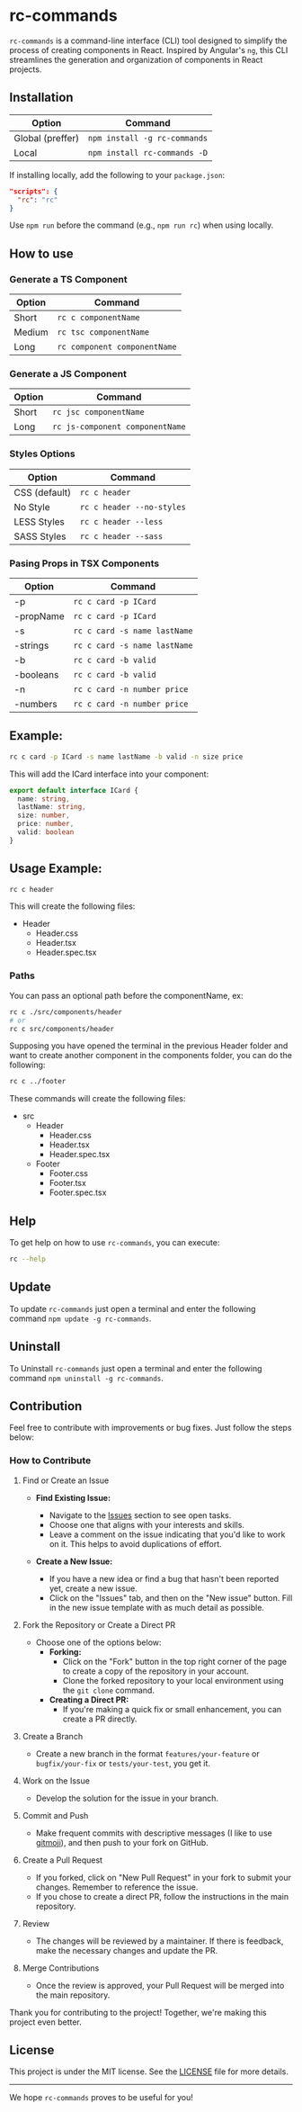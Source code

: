 # rc-commands

`rc-commands` is a command-line interface (CLI) tool designed to simplify the process of creating components in React. Inspired by Angular's `ng`, this CLI streamlines the generation and organization of components in React projects.

## Installation

| Option            | Command                                      |
|-------------------|----------------------------------------------|
| Global (preffer)  | `npm install -g rc-commands`                 |
| Local             | `npm install rc-commands -D`                 |

If installing locally, add the following to your `package.json`:

```json
"scripts": {
  "rc": "rc"
}
```

Use `npm run` before the command (e.g., `npm run rc`) when using locally.

## How to use

### Generate a TS Component

| Option              | Command                                     |
|---------------------|---------------------------------------------|
| Short               | `rc c componentName`                        |
| Medium              | `rc tsc componentName`                      |
| Long                | `rc component componentName`                |

### Generate a JS Component

| Option              | Command                                     |
|---------------------|---------------------------------------------|
| Short               | `rc jsc componentName`                      |
| Long                | `rc js-component componentName`             |

### Styles Options

| Option           | Command                              |
|------------------|--------------------------------------|
| CSS (default)    | `rc c header`                        |
| No Style         | `rc c header --no-styles`            |
| LESS Styles      | `rc c header --less`                 |
| SASS Styles      | `rc c header --sass`                 |

### Pasing Props in TSX Components
| Option           | Command                              |
|------------------|--------------------------------------|
| -p               | `rc c card -p ICard`                 |
| -propName        | `rc c card -p ICard`                 |
| -s               | `rc c card -s name lastName`         |
| -strings         | `rc c card -s name lastName`         |
| -b               | `rc c card -b valid`                 |
| -booleans        | `rc c card -b valid`                 |
| -n               | `rc c card -n number price`          |
| -numbers         | `rc c card -n number price`          |

## Example:
```bash
rc c card -p ICard -s name lastName -b valid -n size price
```

This will add the ICard interface into your component:

```typescript
export default interface ICard {
  name: string,
  lastName: string,
  size: number,
  price: number,
  valid: boolean
}
``` 

## Usage Example:

```bash
rc c header
```

This will create the following files:
  - Header
    - Header.css
    - Header.tsx
    - Header.spec.tsx

### Paths

You can pass an optional path before the componentName, ex:

```bash
rc c ./src/components/header
# or
rc c src/components/header
```

Supposing you have opened the terminal in the previous Header folder and want to create another component in the components folder, you can do the following:

```bash
rc c ../footer
```

These commands will create the following files:
   - src
      - Header
         - Header.css
         - Header.tsx
         - Header.spec.tsx
      - Footer
         - Footer.css
         - Footer.tsx
         - Footer.spec.tsx

## Help

To get help on how to use `rc-commands`, you can execute:

```bash
rc --help
```

## Update

To update `rc-commands` just open a terminal and enter the following command `npm update -g rc-commands`.

## Uninstall

To Uninstall `rc-commands` just open a terminal and enter the following command `npm uninstall -g rc-commands`.

## Contribution

Feel free to contribute with improvements or bug fixes. Just follow the steps below:

### How to Contribute

1. Find or Create an Issue
   - **Find Existing Issue:**
     - Navigate to the [Issues](https://github.com/HenrikSantos/rc-commands/issues) section to see open tasks.
     - Choose one that aligns with your interests and skills.
     - Leave a comment on the issue indicating that you'd like to work on it. This helps to avoid duplications of effort.
   
   - **Create a New Issue:**
     - If you have a new idea or find a bug that hasn't been reported yet, create a new issue.
     - Click on the "Issues" tab, and then on the "New issue" button. Fill in the new issue template with as much detail as possible.

2. Fork the Repository or Create a Direct PR
   - Choose one of the options below:
     - **Forking:**
       - Click on the "Fork" button in the top right corner of the page to create a copy of the repository in your account.
       - Clone the forked repository to your local environment using the `git clone` command.
     - **Creating a Direct PR:**
       - If you're making a quick fix or small enhancement, you can create a PR directly.

3. Create a Branch
   - Create a new branch in the format `features/your-feature` or `bugfix/your-fix` or `tests/your-test`, you get it.

4. Work on the Issue
   - Develop the solution for the issue in your branch.

5. Commit and Push
   - Make frequent commits with descriptive messages (I like to use [gitmoji](https://gitmoji.dev/)), and then push to your fork on GitHub.

6. Create a Pull Request
   - If you forked, click on "New Pull Request" in your fork to submit your changes. Remember to reference the issue.
   - If you chose to create a direct PR, follow the instructions in the main repository.

7. Review
   - The changes will be reviewed by a maintainer. If there is feedback, make the necessary changes and update the PR.

8. Merge Contributions
    - Once the review is approved, your Pull Request will be merged into the main repository.

Thank you for contributing to the project! Together, we're making this project even better.

## License

This project is under the MIT license. See the [LICENSE](LICENSE) file for more details.

---

We hope `rc-commands` proves to be useful for you!
